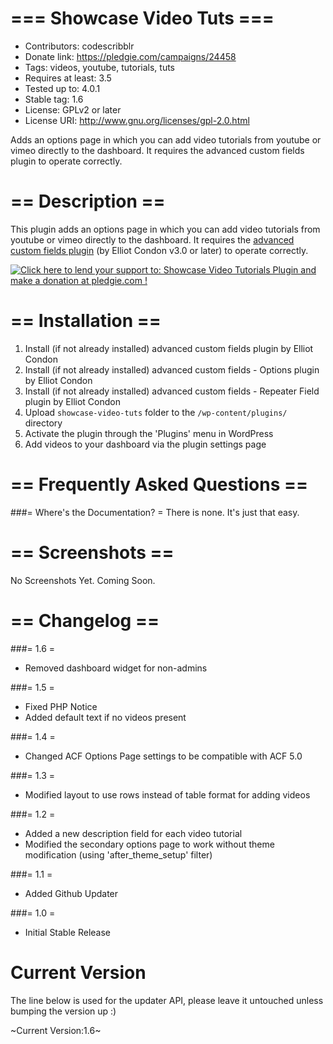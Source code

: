 === Showcase Video Tuts ===
===========================

* Contributors: codescribblr
* Donate link: https://pledgie.com/campaigns/24458
* Tags: videos, youtube, tutorials, tuts
* Requires at least: 3.5
* Tested up to: 4.0.1
* Stable tag: 1.6
* License: GPLv2 or later
* License URI: http://www.gnu.org/licenses/gpl-2.0.html

Adds an options page in which you can add video tutorials from youtube or vimeo directly to the dashboard. It requires the advanced custom fields plugin to operate correctly.

== Description ==
=================

This plugin adds an options page in which you can add video tutorials from youtube or vimeo directly to the dashboard. It requires the <a href="http://wordpress.org/extend/plugins/advanced-custom-fields/">advanced custom fields plugin</a> (by Elliot Condon v3.0 or later) to operate correctly.

<a href='https://pledgie.com/campaigns/24458'><img alt='Click here to lend your support to: Showcase Video Tutorials Plugin and make a donation at pledgie.com !' src='https://pledgie.com/campaigns/24458.png?skin_name=chrome' border='0' ></a>

== Installation ==
==================

1. Install (if not already installed) advanced custom fields plugin by Elliot Condon
2. Install (if not already installed) advanced custom fields - Options plugin by Elliot Condon
3. Install (if not already installed) advanced custom fields - Repeater Field plugin by Elliot Condon
4. Upload `showcase-video-tuts` folder to the `/wp-content/plugins/` directory
5. Activate the plugin through the 'Plugins' menu in WordPress
6. Add videos to your dashboard via the plugin settings page

== Frequently Asked Questions ==
================================

###= Where's the Documentation? =
There is none. It's just that easy.


== Screenshots ==
=================

No Screenshots Yet. Coming Soon.

== Changelog ==
===============

###= 1.6 =
* Removed dashboard widget for non-admins

###= 1.5 =
* Fixed PHP Notice
* Added default text if no videos present

###= 1.4 =
* Changed ACF Options Page settings to be compatible with ACF 5.0

###= 1.3 =
* Modified layout to use rows instead of table format for adding videos

###= 1.2 =
* Added a new description field for each video tutorial
* Modified the secondary options page to work without theme modification (using 'after_theme_setup' filter)

###= 1.1 =
* Added Github Updater

###= 1.0 =
* Initial Stable Release

Current Version
===============

The line below is used for the updater API, please leave it untouched unless bumping the version up :)

~Current Version:1.6~
